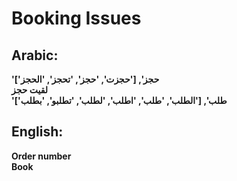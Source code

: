 # **Booking Issues**

## **Arabic**:
**'حجز', ['حجزت', 'حجز', 'تحجز', 'الحجز']**  
**لقيت حجز**  
**'طلب', ['الطلب', 'طلب', 'اطلب', 'لطلب', 'تطلبو', 'بطلب']**  


## **English**:

**Order number**  
**Book**  
